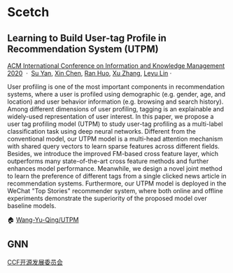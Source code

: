 # Scetch

[Deep Representation Learning for Social Network Analysis]: https://www.frontiersin.org/articles/10.3389/fdata.2019.00002/full
[An Introduction to Graph Neural Network(GNN) For Analysing Structured Data]: https://towardsdatascience.com/an-introduction-to-graph-neural-network-gnn-for-analysing-structured-data-afce79f4cfdc
[Software-Defined Networking]: https://www.ietfjournal.org/software-defined-networking-2/



[社交网络与数据挖掘重量级讲者都到了！ -- ccf]:https://www.ccf.org.cn/c/2017-11-14/619588.shtml
[中国工程院院士方滨兴 | 社交网络分析核心科学问题、研究现状及未来展望]: https://www.scholat.com/teamwork/showPostMessage.html?id=3266
[携手构建网络空间命运共同体]:http://www.cac.gov.cn/2022-11/07/c_1669457523014880.htm
[吴世忠：对社交网络发展与治理的思考]: http://theory.people.com.cn/n/2014/0807/c387081-25423074.html
[社交网络服务]: https://zh.wikipedia.org/zh-cn/社交網路服務




## Learning to Build User-tag Profile in Recommendation System (UTPM)

[ACM International Conference on Information and Knowledge Management 2020](https://paperswithcode.com/conference/acm-international-conference-on-information-1)  ·  [Su Yan](https://paperswithcode.com/author/su-yan), [Xin Chen](https://paperswithcode.com/author/xin-chen), [Ran Huo](https://paperswithcode.com/author/ran-huo), [Xu Zhang](https://paperswithcode.com/author/xu-zhang), [Leyu Lin](https://paperswithcode.com/author/leyu-lin) ·

User profiling is one of the most important components in recommendation systems, where a user is profiled using demographic (e.g. gender, age, and location) and user behavior information (e.g. browsing and search history). Among different dimensions of user profiling, tagging is an explainable and widely-used representation of user interest. In this paper, we propose a user tag profiling model (UTPM) to study user-tag profiling as a multi-label classification task using deep neural networks. Different from the conventional model, our UTPM model is a multi-head attention mechanism with shared query vectors to learn sparse features across different fields. Besides, we introduce the improved FM-based cross feature layer, which outperforms many state-of-the-art cross feature methods and further enhances model performance. Meanwhile, we design a novel joint method to learn the preference of different tags from a single clicked news article in recommendation systems. Furthermore, our UTPM model is deployed in the WeChat "Top Stories" recommender system, where both online and offline experiments demonstrate the superiority of the proposed model over baseline models.

🏠 [Wang-Yu-Qing/UTPM](https://github.com/Wang-Yu-Qing/UTPM)


[Learning to Build User-tag Profile in Recommendation System (UTPM) | papers with code]: https://paperswithcode.com/paper/learning-to-build-user-tag-profile-in


## GNN
[CCF开源发展委员会](https://space.bilibili.com/367399275)
